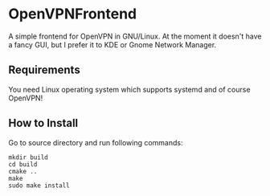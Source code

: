 # OpenVPNFrontend
A simple frontend for OpenVPN in GNU/Linux. At the moment it doesn't have a fancy GUI, but I prefer it to KDE or Gnome Network Manager.

## Requirements
You need Linux operating system which supports systemd and of course OpenVPN!

## How to Install
Go to source directory and run following commands:

```
mkdir build
cd build
cmake ..
make
sudo make install
```



